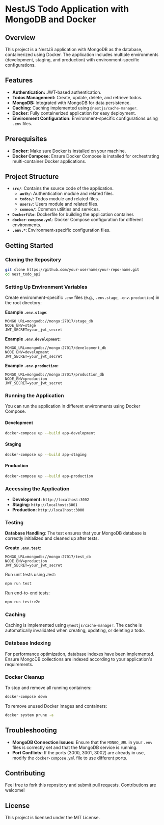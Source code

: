 # NestJS Todo Application with MongoDB and Docker

## Overview

This project is a NestJS application with MongoDB as the database, containerized using Docker. The application includes multiple environments (development, staging, and production) with environment-specific configurations.

## Features

- **Authentication:** JWT-based authentication.
- **Todos Management:** Create, update, delete, and retrieve todos.
- **MongoDB:** Integrated with MongoDB for data persistence.
- **Caching:** Caching implemented using `@nestjs/cache-manager`.
- **Docker:** Fully containerized application for easy deployment.
- **Environment Configuration:** Environment-specific configurations using `.env` files.

## Prerequisites

- **Docker:** Make sure Docker is installed on your machine.
- **Docker Compose:** Ensure Docker Compose is installed for orchestrating multi-container Docker applications.

## Project Structure

- **`src/`**: Contains the source code of the application.
  - **`auth/`**: Authentication module and related files.
  - **`todos/`**: Todos module and related files.
  - **`users/`**: Users module and related files.
  - **`common/`**: Common utilities and services.
- **`Dockerfile`**: Dockerfile for building the application container.
- **`docker-compose.yml`**: Docker Compose configuration for different environments.
- **`.env.*`**: Environment-specific configuration files.

## Getting Started

### Cloning the Repository

```bash
git clone https://github.com/your-username/your-repo-name.git
cd nest_todo_api
```

### Setting Up Environment Variables

Create environment-specific `.env` files (e.g., `.env.stage`, `.env.production`) in the root directory:

**Example `.env.stage`:**

```env
MONGO_URL=mongodb://mongo:27017/stage_db
NODE_ENV=stage
JWT_SECRET=your_jwt_secret
```

**Example `.env.development`:**

```env
MONGO_URL=mongodb://mongo:27017/development_db
NODE_ENV=development
JWT_SECRET=your_jwt_secret
```

**Example `.env.production`:**

```env
MONGO_URL=mongodb://mongo:27017/production_db
NODE_ENV=production
JWT_SECRET=your_jwt_secret
```

### Running the Application

You can run the application in different environments using Docker Compose.

#### Development

```bash
docker-compose up --build app-development
```

#### Staging

```bash
docker-compose up --build app-staging
```

#### Production

```bash
docker-compose up --build app-production
```

### Accessing the Application

- **Development:** `http://localhost:3002`
- **Staging:** `http://localhost:3001`
- **Production:** `http://localhost:3000`

### Testing

**Database Handling**: The test ensures that your MongoDB database is correctly initialized and cleaned up after tests.

**Create `.env.test`:**

```env
MONGO_URL=mongodb://mongo:27017/test_db
NODE_ENV=production
JWT_SECRET=your_jwt_secret
```

Run unit tests using Jest:

```bash
npm run test
```

Run end-to-end tests:

```bash
npm run test:e2e
```

### Caching

Caching is implemented using `@nestjs/cache-manager`. The cache is automatically invalidated when creating, updating, or deleting a todo.

### Database Indexing

For performance optimization, database indexes have been implemented. Ensure MongoDB collections are indexed according to your application's requirements.

### Docker Cleanup

To stop and remove all running containers:

```bash
docker-compose down
```

To remove unused Docker images and containers:

```bash
docker system prune -a
```

## Troubleshooting

- **MongoDB Connection Issues:** Ensure that the `MONGO_URL` in your `.env` files is correctly set and that the MongoDB service is running.
- **Port Conflicts:** If the ports (3000, 3001, 3002) are already in use, modify the `docker-compose.yml` file to use different ports.

## Contributing

Feel free to fork this repository and submit pull requests. Contributions are welcome!

## License

This project is licensed under the MIT License.
